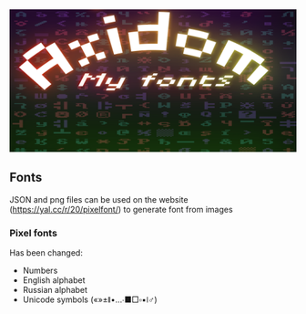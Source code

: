 <div id="header" align="center">
    <img src="https://github.com/Axidom-ru/fonts/blob/main/assets/header_fonts.png" width="800" height="250"/>
</div>

## Fonts

JSON and png files can be used on the website (https://yal.cc/r/20/pixelfont/) to generate font from images

### Pixel fonts
Has been changed:
- Numbers
- English alphabet
- Russian alphabet
- Unicode symbols («»±ǁ•…∙■□▫▪ǀ♂)